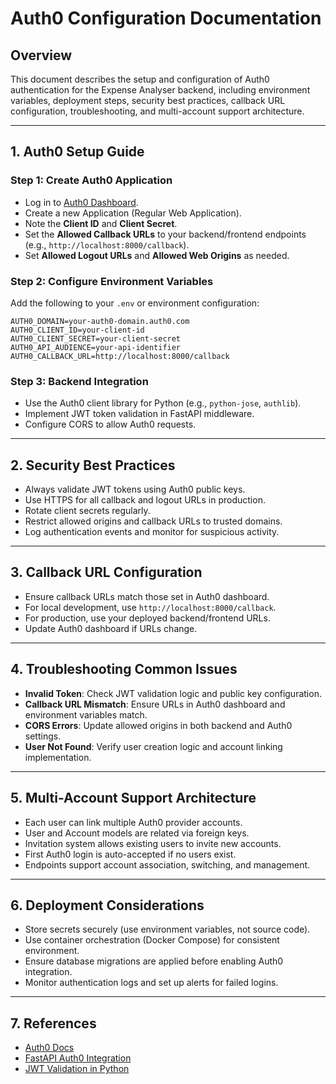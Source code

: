 # Auth0 Configuration Documentation

## Overview
This document describes the setup and configuration of Auth0 authentication for the Expense Analyser backend, including environment variables, deployment steps, security best practices, callback URL configuration, troubleshooting, and multi-account support architecture.

---

## 1. Auth0 Setup Guide

### Step 1: Create Auth0 Application
- Log in to [Auth0 Dashboard](https://manage.auth0.com/).
- Create a new Application (Regular Web Application).
- Note the **Client ID** and **Client Secret**.
- Set the **Allowed Callback URLs** to your backend/frontend endpoints (e.g., `http://localhost:8000/callback`).
- Set **Allowed Logout URLs** and **Allowed Web Origins** as needed.

### Step 2: Configure Environment Variables
Add the following to your `.env` or environment configuration:
```
AUTH0_DOMAIN=your-auth0-domain.auth0.com
AUTH0_CLIENT_ID=your-client-id
AUTH0_CLIENT_SECRET=your-client-secret
AUTH0_API_AUDIENCE=your-api-identifier
AUTH0_CALLBACK_URL=http://localhost:8000/callback
```

### Step 3: Backend Integration
- Use the Auth0 client library for Python (e.g., `python-jose`, `authlib`).
- Implement JWT token validation in FastAPI middleware.
- Configure CORS to allow Auth0 requests.

---

## 2. Security Best Practices
- Always validate JWT tokens using Auth0 public keys.
- Use HTTPS for all callback and logout URLs in production.
- Rotate client secrets regularly.
- Restrict allowed origins and callback URLs to trusted domains.
- Log authentication events and monitor for suspicious activity.

---

## 3. Callback URL Configuration
- Ensure callback URLs match those set in Auth0 dashboard.
- For local development, use `http://localhost:8000/callback`.
- For production, use your deployed backend/frontend URLs.
- Update Auth0 dashboard if URLs change.

---

## 4. Troubleshooting Common Issues
- **Invalid Token**: Check JWT validation logic and public key configuration.
- **Callback URL Mismatch**: Ensure URLs in Auth0 dashboard and environment variables match.
- **CORS Errors**: Update allowed origins in both backend and Auth0 settings.
- **User Not Found**: Verify user creation logic and account linking implementation.

---

## 5. Multi-Account Support Architecture
- Each user can link multiple Auth0 provider accounts.
- User and Account models are related via foreign keys.
- Invitation system allows existing users to invite new accounts.
- First Auth0 login is auto-accepted if no users exist.
- Endpoints support account association, switching, and management.

---

## 6. Deployment Considerations
- Store secrets securely (use environment variables, not source code).
- Use container orchestration (Docker Compose) for consistent environment.
- Ensure database migrations are applied before enabling Auth0 integration.
- Monitor authentication logs and set up alerts for failed logins.

---

## 7. References
- [Auth0 Docs](https://auth0.com/docs/)
- [FastAPI Auth0 Integration](https://auth0.com/docs/quickstart/backend/python)
- [JWT Validation in Python](https://pyjwt.readthedocs.io/en/stable/)
